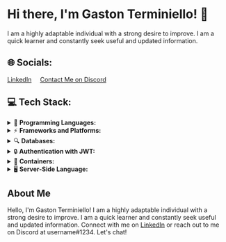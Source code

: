 # Hi there, I'm Gaston Terminiello! 👋

I am a highly adaptable individual with a strong desire to improve. I am a quick learner and constantly seek useful and updated information.

## 🌐 Socials:
[LinkedIn](https://www.linkedin.com/in/gaston-terminiello/) &nbsp;&nbsp;&nbsp;
[Contact Me on Discord](https://discord.gg/8RHtTj5V)

## 💻 Tech Stack:

<details>
<summary>🚀 <strong>Programming Languages:</strong></summary>

- JavaScript
- TypeScript
</details>

<details>
<summary>⚡ <strong>Frameworks and Platforms:</strong></summary>

- Express.js
- Fastify
- React
</details>

<details>
<summary>🔍 <strong>Databases:</strong></summary>

- MySQL
- MongoDB
- PostgreSQL
</details>

<details>
<summary>🔒 <strong>Authentication with JWT:</strong></summary>

- JSON Web Tokens (JWT)
</details>

<details>
<summary>🐳 <strong>Containers:</strong></summary>

- Docker
</details>

<details>
<summary>🖥️ <strong>Server-Side Language:</strong></summary>

- Node.js
</details>

## About Me

Hello, I'm Gaston Terminiello! I am a highly adaptable individual with a strong desire to improve. I am a quick learner and constantly seek useful and updated information. Connect with me on [LinkedIn](https://www.linkedin.com/in/gaston-terminiello/) or reach out to me on Discord at username#1234. Let's chat!

